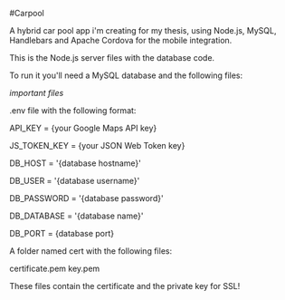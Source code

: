 #Carpool




A hybrid car pool app i'm creating for my thesis, using Node.js, MySQL, Handlebars and Apache Cordova for the mobile integration.

This is the Node.js server files with the database code.

To run it you'll need a MySQL database and the following files:


*important files*


.env file with the following format: 

API_KEY = {your Google Maps API key}

JS_TOKEN_KEY = {your JSON Web Token key}

DB_HOST = '{database hostname}'

DB_USER = '{database username}'

DB_PASSWORD = '{database password}'

DB_DATABASE = '{database name}'

DB_PORT = {database port}

A folder named cert with the following files:

certificate.pem
key.pem

These files contain the certificate and the private key for SSL!
